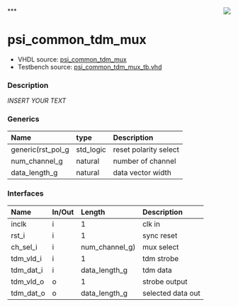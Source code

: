 <img align="right" src="../doc/psi_logo.png">
***

# psi_common_tdm_mux
 - VHDL source: [psi_common_tdm_mux](C:/Users/stef_b/git/GFA/Libraries/Firmware/VHDL/psi_common/hdl/psi_common_tdm_mux.vhd)
 - Testbench source: [psi_common_tdm_mux_tb.vhd](../testbench/psi_common_tdm_mux_tb/psi_common_tdm_mux_tb.vhd)

### Description
*INSERT YOUR TEXT*

### Generics
| Name              | type      | Description           |
|:------------------|:----------|:----------------------|
| generic(rst_pol_g | std_logic | reset polarity select |
| num_channel_g     | natural   | number of channel     |
| data_length_g     | natural   | data vector width     |

### Interfaces
| Name      | In/Out   | Length         | Description       |
|:----------|:---------|:---------------|:------------------|
| inclk     | i        | 1              | clk in            |
| rst_i     | i        | 1              | sync reset        |
| ch_sel_i  | i        | num_channel_g) | mux select        |
| tdm_vld_i | i        | 1              | tdm strobe        |
| tdm_dat_i | i        | data_length_g  | tdm data          |
| tdm_vld_o | o        | 1              | strobe output     |
| tdm_dat_o | o        | data_length_g  | selected data out |